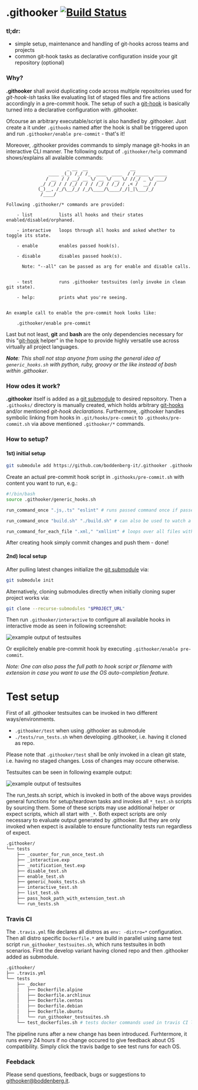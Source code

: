 # .githooker [![Build Status](https://travis-ci.com/boddenberg-it/.githooker.svg?branch=master)](https://travis-ci.com/boddenberg-it/.githooker)

### tl;dr: 

- simple setup, maintenance and handling of git-hooks across teams and projects
- common git-hook tasks as declarative configuration inside your git repository (optional)

### Why?

**.githooker** shall avoid duplicating code across multiple repositories used for _git-hook-ish_ tasks like evaluating list of staged files and fire actions accordingly in a pre-commit hook. The setup of such a [git-hook](https://git-scm.com/docs/githooks) is basically turned into a declarative configuration with .githooker.

Ofcourse an arbitrary executable/script is also handled by .githooker. Just create a it under `.githooks` named after the hook is shall be triggered upon and run `.githooker/enable pre-commit` - that's it!

Moreover, .githooker provides commands to simply manage git-hooks in an interactive CLI manner. The following output of `.githooker/help` command shows/explains all avalaible commands:

```
                       _ __  __                __
                ____ _(_) /_/ /_  ____  ____  / /_____  _____
               / __  / / __/ __ \/ __ \/ __ \/ //_/ _ \/ ___/
             _/ /_/ / / /_/ / / / /_/ / /_/ / ,< /  __/ /
            (_)__, /_/\__/_/ /_/\____/\____/_/|_|\___/_/
             /____/

Following .githooker/* commands are provided:

    - list          lists all hooks and their states enabled/disabled/orphaned.

    - interactive   loops through all hooks and asked whether to toggle its state.

    - enable        enables passed hook(s).

    - disable       disables passed hook(s).

      Note: "--all" can be passed as arg for enable and disable calls.


    - test          runs .githooker testsuites (only invoke in clean git state).

    - help:         prints what you're seeing.


An example call to enable the pre-commit hook looks like:

    .githooker/enable pre-commit

```

Last but not least, **git** and **bash** are the only dependencies necessary for this "[git-hook](https://git-scm.com/docs/githooks) helper" in the hope to provide highly versatile use across virtually all project languages.

_***Note***: This shall not stop anyone from using the general idea of `generic_hooks.sh` with python, ruby, groovy or the like instead of bash within .githooker_.


### How odes it work?

**.githooker** itself is added as a [git submodule](https://git-scm.com/docs/git-submodule) to desired repsoitory. Then a `.githooks/` directory is manually created, which holds arbitrary [git-hooks](https://git-scm.com/docs/githooks) and/or mentioned _git-hook declarations_. Furthermore, .githooker handles symbolic linking from hooks in `.git/hooks/pre-commit` to `.githooks/pre-commit.sh` via above mentioned `.githooker/*` commands.

### How to setup?

#### 1st) initial setup 

```bash
git submodule add https://github.com/boddenberg-it/.githooker .githooker
```

Create an actual pre-commit hook script in `.githooks/pre-commit.sh` with content you want to run, e.g.:

```bash
#!/bin/bash
source .githooker/generic_hooks.sh

run_command_once ".js,.ts" "eslint" # runs passed command once if passed expression matches

run_command_once "build.sh" "./build.sh" # can also be used to watch a specific file

run_command_for_each_file ".xml," "xmllint" # loops over all files with extension

```

After creating hook simply commit changes and push them - done!

#### 2nd) local setup

After pulling latest changes initialize the [git submodule](https://git-scm.com/docs/git-submodule) via:

```bash
git submodule init
```

Alternatively, cloning submodules directly when initially cloning super project works via:

```bash
git clone --recurse-submodules "$PROJECT_URL"
```

Then run `.githooker/interactive` to configure all available hooks in interactive mode as seen in following screenshot:

![example output of testsuites](https://boddenberg.it/github_pics/githooker/interactive_log.png)

Or explicitely enable pre-commit hook by executing `.githooker/enable pre-commit`.

_Note: One can also pass the full path to hook script or filename with extension in case you want to use the OS auto-completion feature._


# Test setup

First of all .githooker testsuites can be invoked in two different ways/environments.

- `.githooker/test` when using .githooker as submodule
- `./tests/run_tests.sh` when developing .githooker, i.e. having it cloned as repo.

Please note that `.githooker/test` shall be only invoked in a clean git state, i.e. having no staged changes. Loss of changes may occure otherwise.

Testsuites can be seen in following example output:

![example output of testsuites](https://boddenberg.it/github_pics/githooker/testsuites_log2.png)

The run_tests.sh script, which is invoked in both of the above ways provides general functions for setup/teardown tasks and invokes all `*_test.sh` scripts by sourcing them. Some of these scripts may use additional helper or expect scripts, which all start with `_*`. Both expect scripts are only necessary to evaluate output generated by .githooker. But they are only invoked when expect is available to ensure functionality tests run regardless of expect.

```bash
.githooker/
└── tests
    ├── _counter_for_run_once_test.sh
    ├── _interactive.exp
    ├── _notification_test.exp
    ├── disable_test.sh
    ├── enable_test.sh
    ├── generic_hooks_tests.sh
    ├── interactive_test.sh
    ├── list_test.sh
    ├── pass_hook_path_with_extension_test.sh
    └── run_tests.sh
```

### Travis CI

The `.travis.yml` file declares all distros as `env: -distro=*` configuration. Then all distro specific `Dockerfile.*` are build in parallel using same test script `run_githooker_testsuites.sh`, which runs testsuites in both scenarios. First the develop variant having cloned repo and then .githooker added as submodule.

```bash
.githooker/
├── .travis.yml
└── tests
    ├── _docker
    │   ├── Dockerfile.alpine
    │   ├── Dockerfile.archlinux
    │   ├── Dockerfile.centos
    │   ├── Dockerfile.debian
    │   ├── Dockerfile.ubuntu
    │   └── run_githooker_testsuites.sh
    └── test_dockerfiles.sh # tests docker commands used in travis CI locally - sequentially though.
```

The pipeline runs after a new change has been introduced. Furhtermore, it runs every 24 hours if no change occured to give feedback about OS compatibility. Simply click the travis badge to see test runs for each OS.

### Feebdack

Please send questions, feedback, bugs or suggestions to [githooker@boddenberg.it](mailto:githooker@boddenberg.it?subject=[.githooker]).
